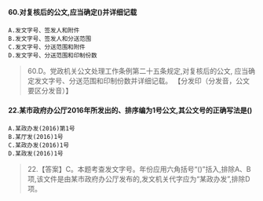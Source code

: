 #### 60.对复核后的公文,应当确定()并详细记载
    A.发文字号、签发人和附件
    B.发文字号、签发人和分送范围
    C.发文字号、分送范围和附件
    D.发文字号、分送范围和印制份数
>   60.D。党政机关公文处理工作条例第二十五条规定,对复核后的公文,
    应当确定发文字号、分送范围和印制份数并详细记载。
    【分发印（分发音，公文要区分发音）】
    
#### 22.某市政府办公厅2016年所发出的、排序编为1号公文,其公文号的正确写法是()
    A.某政办发(2016)第1号
    B.某厅发(2016)1号
    C.某政办发(2016)1号
    D.某政发(2016)1号
>   22.【答案】C。本题考查发文字号。年份应用六角括号“()”括入,排除A、B
    项,该文件是由某市政府办公厅发布的,发文机关代字应为“某政办发”,排除D项。


    










    
    